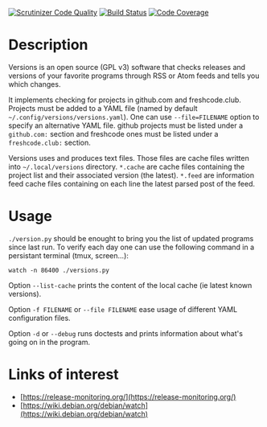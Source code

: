 [![Scrutinizer Code Quality](https://scrutinizer-ci.com/g/dupgit/versions/badges/quality-score.png?b=master)](https://scrutinizer-ci.com/g/dupgit/versions/?branch=master)
[![Build Status](https://scrutinizer-ci.com/g/dupgit/versions/badges/build.png?b=master)](https://scrutinizer-ci.com/g/dupgit/versions/build-status/master)
[![Code Coverage](https://scrutinizer-ci.com/g/dupgit/versions/badges/coverage.png?b=master)](https://scrutinizer-ci.com/g/dupgit/versions/?branch=master)

# Description

Versions is an open source (GPL v3) software that checks releases and
versions of your favorite programs through RSS or Atom feeds and tells
you which changes.

It implements checking for projects in github.com and freshcode.club.
Projects must be added to a YAML file (named by default
```~/.config/versions/versions.yaml```). One can use ```--file=FILENAME```
option to specify an alternative YAML file.
github projects must be listed under a ```github.com:``` section and
freshcode ones must be listed under a ```freshcode.club:``` section.

Versions uses and produces text files. Those files are cache files
written into ```~/.local/versions``` directory. ```*.cache``` are cache
files containing the project list and their associated version (the latest).
```*.feed``` are information feed cache files containing on each line
the latest parsed post of the feed.


# Usage

```./version.py``` should be enought to bring you the list of updated
programs since last run. To verify each day one can use the following
command in a persistant terminal (tmux, screen…):

    watch -n 86400 ./versions.py


Option ```--list-cache``` prints the content of the local cache (ie
latest known versions).

Option `-f FILENAME` or `--file FILENAME` ease usage of different
YAML configuration files.

Option `-d` or `--debug` runs doctests and prints information about
what's going on in the program.


# Links of interest

* [https://release-monitoring.org/](https://release-monitoring.org/)
* [https://wiki.debian.org/debian/watch](https://wiki.debian.org/debian/watch)

